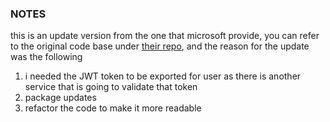 ### NOTES
this is an update version from the one that microsoft provide, you can refer to the original code base under [their repo](https://github.com/AzureADQuickStarts/AppModelv2-WebApp-OpenIDConnect-nodejs), and the reason for the update was the following
1. i needed the JWT token to be exported for user as there is another service that is going to validate that token
2. package updates
3. refactor the code to make it more readable

